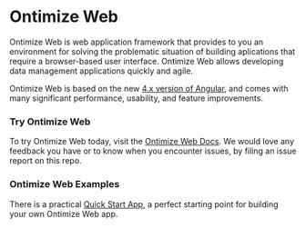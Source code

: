 # Ontimize Web

Ontimize Web is web application framework that provides to you an environment for solving the problematic situation of building aplications that require a browser-based user interface. Ontimize Web allows developing data management applications quickly and agile.

Ontimize Web is based on the new [4.x version of Angular](https://angular.io/), and comes with many significant performance, usability, and feature improvements.


### Try Ontimize Web

To try Ontimize Web today, visit the [Ontimize Web Docs](https://ontimizeweb.github.io/docs/). We would love any feedback you have or to know when you encounter issues, by filing an issue report on this repo.


### Ontimize Web Examples

There is a practical [Quick Start App](https://github.com/OntimizeWeb/ontimize-web-ngx-quickstart), a perfect starting point for building your own Ontimize Web app.
